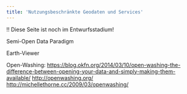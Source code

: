 ```yaml
---
title: 'Nutzungsbeschränkte Geodaten und Services'
---
```


!! Diese Seite ist noch im Entwurfsstadium!

Semi-Open Data Paradigm

Earth-Viewer

Open-Washing:
https://blog.okfn.org/2014/03/10/open-washing-the-difference-between-opening-your-data-and-simply-making-them-available/
http://openwashing.org/
http://michellethorne.cc/2009/03/openwashing/
